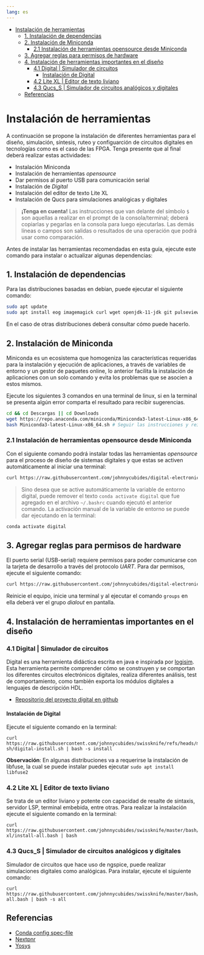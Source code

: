 ```yaml
---
lang: es
---
```


<!-- vim-markdown-toc Marked -->

* [Instalación de herramientas](#instalación-de-herramientas)
  * [1. Instalación de dependencias](#1.-instalación-de-dependencias)
  * [2. Instalación de Miniconda](#2.-instalación-de-miniconda)
    * [2.1 Instalación de herramientas opensource desde Miniconda](#2.1-instalación-de-herramientas-opensource-desde-miniconda)
  * [3. Agregar reglas para permisos de hardware](#3.-agregar-reglas-para-permisos-de-hardware)
  * [4. Instalación de herramientas importantes en el diseño](#4.-instalación-de-herramientas-importantes-en-el-diseño)
    * [4.1 Digital | Simulador de circuitos](#4.1-digital-|-simulador-de-circuitos)
      * [Instalación de Digital](#instalación-de-digital)
    * [4.2 Lite XL | Editor de texto liviano](#4.2-lite-xl-|-editor-de-texto-liviano)
    * [4.3 Qucs_S | Simulador de circuitos analógicos y digitales](#4.3-qucs_s-|-simulador-de-circuitos-analógicos-y-digitales)
  * [Referencias](#referencias)

<!-- vim-markdown-toc -->

# Instalación de herramientas

A continuación se propone la instalación de diferentes herramientas para el diseño, simulación, síntesis, ruteo y configuarción
de circuitos digitales en tecnologías como es el caso de las FPGA. Tenga presente que al final deberá realizar estas actividades:

* Instalación Miniconda
* Instalación de herramientas _opensource_
* Dar permisos al puerto USB para comunicación serial
* Instalación de _Digital_
* Instalación del editor de texto Lite XL
* Instalación de Qucs para simulaciones analógicas y digitales

> **¡Tenga en cuenta!** Las instrucciones que van delante del símbolo ` $ ` son aquellas a realizar en el prompt de la consola/terminal; deberá copiarlas y
> pegarlas en la consola para luego ejecutarlas. Las demás líneas o campos son salidas o resultados de una operación que podrá usar como
> comparación.


Antes de instalar las herramientas recomendadas en esta guía, ejecute este
comando para instalar o actualizar algunas dependencias:

## 1. Instalación de dependencias

Para las distribuciones basadas en debian, puede ejecutar el siguiente comando:

```bash
sudo apt update
sudo apt install eog imagemagick curl wget openjdk-11-jdk git pulseview ngspice -y
```

En el caso de otras distribuciones deberá consultar cómo puede hacerlo.

## 2. Instalación de Miniconda

Miniconda es un ecosistema que homogeniza las características requeridas para
la instalación y ejecución de aplicaciones, a través de variables de entorno y
un gestor de paquetes online, lo anterior facilita la instalación de
aplicaciones con un solo comando y evita los problemas que se asocien a estos
mismos.

Ejecute los siguientes 3 comandos en una terminal de linux, si en la terminal
se presenta algún error comparta el resultado para recibir sugerencias.

```bash
cd && cd Descargas || cd Downloads
wget https://repo.anaconda.com/miniconda/Miniconda3-latest-Linux-x86_64.sh
bash Miniconda3-latest-Linux-x86_64.sh # Seguir las instrucciones y reiniciar la terminal
```

### 2.1 Instalación de herramientas opensource desde Miniconda

Con el siguiente comando podrá instalar todas las herramientas _opensource_
para el proceso de diseño de sistemas digitales y que estas se activen
automáticamente al iniciar una terminal:

```bash
curl https://raw.githubusercontent.com/johnnycubides/digital-electronic-1-101/main/installTools/spec-file.txt > ./spec-file.txt && conda create -n digital --file ./spec-file.txt && echo "conda activate digital" >> ~/.bashrc
```

> Sino desea que se active automáticamente la variable de entorno digital,
> puede remover el texto `conda activate digital` que fue agregado en el archivo
> `~/.bashrc` cuando ejecutó el anterior comando. La activación manual de la
> variable de entorno se puede dar ejecutando en la terminal:

```bash
conda activate digital
```

## 3. Agregar reglas para permisos de hardware

El puerto serial (USB-serial) requiere permisos para poder comunicarse con la
tarjeta de desarrollo a través del protocolo _UART_. Para dar permisos, ejecute
el siguiente comando:

```bash
curl https://raw.githubusercontent.com/johnnycubides/digital-electronic-1-101/main/installTools/hw-permissions.sh | sh
```

Reinicie el equipo, inicie una terminal y al ejecutar el comando `groups` en
ella deberá ver el grupo *dialout* en pantalla.

## 4. Instalación de herramientas importantes en el diseño

### 4.1 Digital | Simulador de circuitos

Digital es una herramienta didáctica escrita en java e inspirada por [logisim](http://www.cburch.com/logisim/).
Esta herramienta permite comprender cómo se construyen y se comportan los diferentes circuitos electrónicos digitales,
realiza diferentes análisis, test de comportamiento, como también exporta los módulos digitales a lenguajes de descripción HDL.

* [Repositorio del proyecto digital en github](https://github.com/hneemann/Digital)

#### Instalación de Digital

Ejecute el siguiente comando en la terminal:

```
curl https://raw.githubusercontent.com/johnnycubides/swissknife/refs/heads/master/bash/installs/digital-sh/digital-install.sh | bash -s install
```

**Observación**: En algunas distribuciones va a requerirse la instalación de libfuse, la cual se puede instalar puedes ejecutar `sudo apt install libfuse2`

### 4.2 Lite XL | Editor de texto liviano

Se trata de un editor liviano y potente con capacidad de resalte de sintaxis, servidor LSP, terminal embebida, entre otras.
Para realizar la instalación ejecute el siguiente comando en la terminal:

```
curl https://raw.githubusercontent.com/johnnycubides/swissknife/master/bash/installs/lite-xl/install-all.bash | bash
```

### 4.3 Qucs_S | Simulador de circuitos analógicos y digitales

Simulador de circuitos que hace uso de ngspice, puede realizar simulaciones
digitales como analógicas. Para instalar, ejecute el siguiente comando:

```
curl https://raw.githubusercontent.com/johnnycubides/swissknife/master/bash/installs/qucs_s/install-all.bash | bash -s all
```

## Referencias

* [Conda  config spec-file](https://conda.io/projects/conda/en/latest/user-guide/tasks/manage-environments.html#activating-an-environment)
* [Nextpnr](https://github.com/YosysHQ/nextpnr)
* [Yosys](https://github.com/YosysHQ/yosys)
